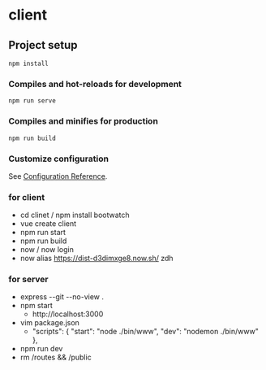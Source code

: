 # client

## Project setup

```
npm install
```

### Compiles and hot-reloads for development

```
npm run serve
```

### Compiles and minifies for production

```
npm run build
```

### Customize configuration

See [Configuration Reference](https://cli.vuejs.org/config/).

### for client

- cd clinet / npm install bootwatch
- vue create client
- npm run start
- npm run build
- now / now login
- now alias https://dist-d3dimxge8.now.sh/ zdh

### for server

- express --git --no-view .
- npm start
  - http://localhost:3000
- vim package.json
  - "scripts": {
    "start": "node ./bin/www",
    "dev": "nodemon ./bin/www"
    },
- npm run dev
- rm /routes && /public
